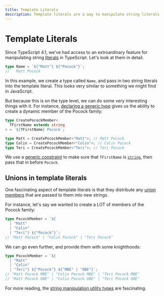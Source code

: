 ```yaml
---
title: Template Literals
description: Template literals are a way to manipulate string literals in TypeScript, using backticks instead of quotes.
---
```


# Template Literals

Since TypeScript 4.1, we've had access to an extroardinary feature for manipulating string [literals](./literal-types.md) in TypeScript. Let's look at them in detail.

```typescript
type Name = `${"Matt"} ${"Pocock"}`;
//   Matt Pocock
```

In this example, we create a type called `Name`, and pass in two string literals into the template literal. This looks very similar to something we might find in JavaScript.

But because this is on the type level, we can do some very interesting things with it. For instance, [declaring a generic type](./declaring-generic-types.md) gives us the ability to create a dynamic member of the Pocock family:

```typescript
type CreatePocockMember<
  TFirstName extends string
> = `${TFirstName} Pocock`;

type Matt = CreatePocockMember<"Matt">; // Matt Pocock
type Colin = CreatePocockMember<"Colin">; // Colin Pocock
type Teri = CreatePocockMember<"Teri">; // Teri Pocock
```

We use a [generic constraint](./constraints-in-generic-types.md) to make sure that `TFirstName` is [`string`](./basic-types.md), then pass that in before `Pocock`.

## Unions in template literals

One fascinating aspect of template literals is that they distribute any [union members](./union-types.md) that are passed to them into new strings.

For instance, let's say we wanted to create a LOT of members of the Pocock family:

```typescript
type PocockMember = `${
  | "Matt"
  | "Colin"
  | "Teri"} ${"Pocock"}`;
// "Matt Pocock" | "Colin Pocock" | "Teri Pocock"
```

We can go even further, and provide them with some knighthoods:

```typescript
type PocockMember = `${
  | "Matt"
  | "Colin"
  | "Teri"} ${"Pocock"} ${"MBE" | "OBE"}`;
// "Matt Pocock MBE" | "Colin Pocock MBE" | "Teri Pocock MBE"
// "Matt Pocock OBE" | "Colin Pocock OBE" | "Teri Pocock OBE"
```

For more reading, the [string manipulation utility types](./string-manipulation-utility-types.md) are fascinating.
